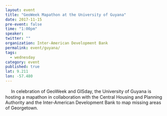 ```yaml
---
layout: event
title: "GeoWeek Mapathon at the University of Guyana"
date: 2017-11-15
pre-event: false
time: "1:00pm"
speaker:
twitter: ""
organization: Inter-American Development Bank
permalink: event/guyana/
tags:
  - wednesday
category: event
published: true
lat: 9.211
lon: -57.480
---
```

　
In celebration of GeoWeek and GISday, the University of Guyana is hosting a mapathon in collaboration with the Central Housing and Planning Authority and the Inter-American Development Bank to map missing areas of Georgetown. 
